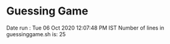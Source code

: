 # Guessing Game 
Date run :
Tue 06 Oct 2020 12:07:48 PM IST
Number of lines in guessinggame.sh is:
25
